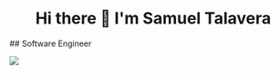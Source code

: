 <div id="header" align="center">
  <h1>Hi there 👋 I'm Samuel Talavera</h1>
</div>
## Software Engineer

![](https://komarev.com/ghpvc/?username=smltalavera95&color=brightgreen)

<!--
**smltalavera95/smltalavera95** is a ✨ _special_ ✨ repository because its `README.md` (this file) appears on your GitHub profile.

Here are some ideas to get you started:

- 🔭 I’m currently working on ...
- 🌱 I’m currently learning ...
- 👯 I’m looking to collaborate on ...
- 🤔 I’m looking for help with ...
- 💬 Ask me about ...
- 📫 How to reach me: ...
- 😄 Pronouns: ...
- ⚡ Fun fact: ...
-->
